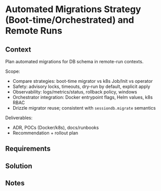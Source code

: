 # Automated Migrations Strategy (Boot-time/Orchestrated) and Remote Runs

## Context

Plan automated migrations for DB schema in remote-run contexts.

Scope:
- Compare strategies: boot-time migrator vs k8s Job/Init vs operator
- Safety: advisory locks, timeouts, dry-run by default, explicit apply
- Observability: logs/metrics/status, rollback policy, windows
- Orchestrator integration: Docker entrypoint flags, Helm values, k8s RBAC
- Drizzle migrator reuse; consistent with `sessiondb.migrate` semantics

Deliverables:
- ADR, POCs (Docker/k8s), docs/runbooks
- Recommendation + rollout plan

## Requirements

## Solution

## Notes
